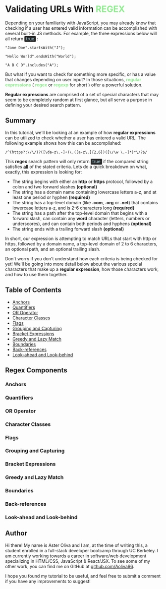 # Validating URLs With <span style="color:lightgreen;font-weight:bold;">REGEX</span>

Depending on your familiarity with JavaScript, you may already know that checking if a user has entered valid information can be accomplished with several built-in JS methods. For example, the three expressions below will all return <span style="color:lightblue;background:#2b2b2b;padding:0 5px 2px 5px;border-radius:3px;">true</span> :

```JS
"Jane Doe".startsWith("J");

"Hello World".endsWith("World");

"A B C D".includes("A");
```

But what if you want to check for something more specific, or has a value that changes depending on user input? In those situations, <span style="font-weight:bold;color:lightgreen;">regular expressions</span> ( <span style="font-weight:bold;color:lightgreen;">regex</span> or <span style="font-weight:bold;color:lightgreen;">regexp</span> for short ) offer a powerful solution.

<span style="font-weight:bold;">Regular expressions</span> are comprised of a set of special characters that may seem to be completely random at first glance, but all serve a purpose in defining your desired search pattern.

## Summary

In this tutorial, we'll be looking at an example of how <span style="font-weight:bold;">regular expressions</span> can be utilized to check whether a user has entered a valid URL. The following example shows how this can be accomplished:

```JS
/^(https?:\/\/)?([\da-z\.-]+)\.([a-z\.]{2,6})([\/\w \.-]*)*\/?$/
```

This <span style="font-weight:bold;">regex</span> search pattern will only return <span style="color:lightblue;background:#2b2b2b;padding:0 5px 2px 5px;border-radius:3px;">true</span> if the compared string satisfies <span style="font-weight:bold;text-decoration:underline;">all</span> of the stated criteria. Lets do a quick breakdown on what, exactly, this expression is looking for:

- The string begins with either an <span style="font-weight:bold;">http</span> or <span style="font-weight:bold;">https</span> protocol, followed by a colon and two forward slashes <span style="font-weight:bold;">(optional)</span>
- The string has a domain name containing lowercase letters a-z, and at least one period or hyphen <span style="font-weight:bold;">(required)</span>
- The string has a top-level domain (like <span style="font-weight:bold;">.com</span>, <span style="font-weight:bold;">.org</span> or <span style="font-weight:bold;">.net</span>) that contains lowercase letters a-z, and is 2-6 characters long <span style="font-weight:bold;">(required)</span>
- The string has a path after the top-level domain that begins with a forward slash, can contain any <span style="font-weight:bold;">word</span> character (letters, numbers or underscores), and can contain both periods and hyphens <span style="font-weight:bold;">(optional)</span>
- The string ends with a trailing forward slash <span style="font-weight:bold;">(optional)</span>

In short, our expression is attempting to match URLs that start with http or https, followed by a domain name, a top-level domain of 2 to 6 characters, an optional path, and an optional trailing slash.

Don't worry if you don't understand how each criteria is being checked for yet! We'll be going into more detail below about the various special characters that make up a <span style="font-weight:bold;">regular expression</span>, how those characters work, and how to use them together.

## Table of Contents

- [Anchors](#anchors)
- [Quantifiers](#quantifiers)
- [OR Operator](#or-operator)
- [Character Classes](#character-classes)
- [Flags](#flags)
- [Grouping and Capturing](#grouping-and-capturing)
- [Bracket Expressions](#bracket-expressions)
- [Greedy and Lazy Match](#greedy-and-lazy-match)
- [Boundaries](#boundaries)
- [Back-references](#back-references)
- [Look-ahead and Look-behind](#look-ahead-and-look-behind)

## Regex Components

### Anchors

### Quantifiers

### OR Operator

### Character Classes

### Flags

### Grouping and Capturing

### Bracket Expressions

### Greedy and Lazy Match

### Boundaries

### Back-references

### Look-ahead and Look-behind

## Author

Hi there! My name is Aster Oliva and I am, at the time of writing this, a student enrolled in a full-stack developer bootcamp through UC Berkeley. I am currently working towards a career in software/web development specializing in HTML/CSS, JavaScript & React/JSX. To see some of my other work, you can find me on GitHub at [github.com/Aoliva96](https://github.com/Aoliva96).

I hope you found my tutorial to be useful, and feel free to submit a comment if you have any improvements to suggest!
